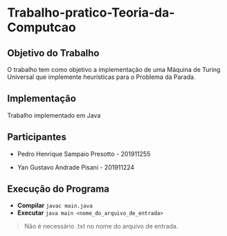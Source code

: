 # Trabalho-pratico-Teoria-da-Computcao
## Objetivo do Trabalho
O trabalho tem como objetivo a implementação de uma Máquina de Turing Universal que implemente heurísticas para o Problema da Parada.

## Implementação
Trabalho implementado em Java

## Participantes
- Pedro Henrique Sampaio Presotto - 201911255

- Yan Gustavo Andrade Pisani - 201911224

## Execução do Programa
- **Compilar**
`javac main.java` 
- **Executar**
`java main <nome_do_arquivo_de_entrada>`

> Não é necessário .txt no nome do arquivo de entrada.
